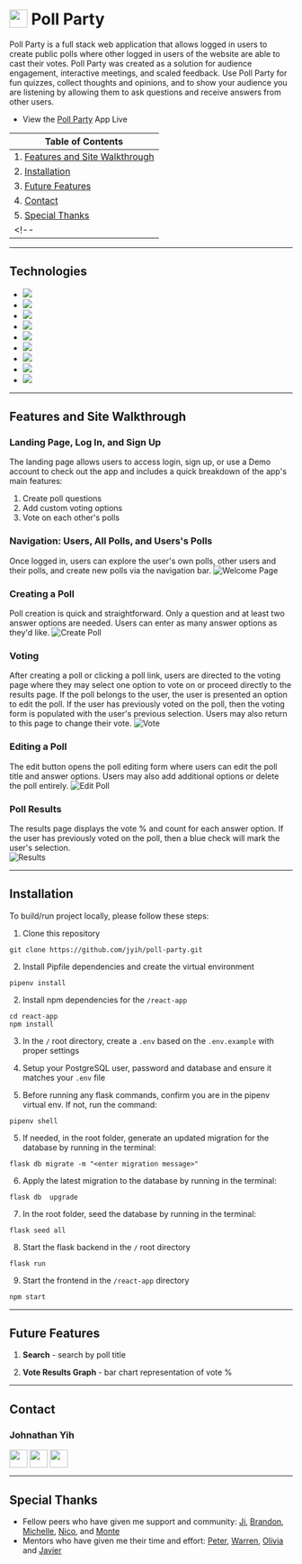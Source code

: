 <!-- <p align='center'>
  <img src='./react-app/src/assets/images/logo.png' height='200px'>
</p> -->
<!-- <iframe
    title='splash-banner'
    src="https://ntmaker.gfto.ru/newneontexten/?image_height=200&image_width=600&image_font_shadow_width=30&image_font_size=111&image_background_color=03045E&image_text_color=FDFD96&image_font_shadow_color=5E89FF&image_url=https://cdn.mos.cms.futurecdn.net/rumru4mYc6NnKVY9rLeUs8-970-80.jpg.webp&image_text=Poll_Party&image_font_family=Nickainley&"
    frameBorder='no'
    scrolling='no'
    width="600"
    height="200">
</iframe> -->

# <img src="https://poll-party.s3.us-west-1.amazonaws.com/beach-ball-icon.png" height="32" align="top" /> Poll Party
<!-- Poll Party is a full stack web application that allows logged in users to create public polls where other logged in users of the website are able to cast their votes. Results of the polls are updated in real time. Poll Party was created as a solution for audience engagement, interactive meetings, and scaled feedback. Use Poll Party for fun quizzes, collect thoughts and opinions, and to show your audience you are listening by allowing them to ask questions and receive answers from other users. -->
Poll Party is a full stack web application that allows logged in users to create public polls where other logged in users of the website are able to cast their votes.  Poll Party was created as a solution for audience engagement, interactive meetings, and scaled feedback. Use Poll Party for fun quizzes, collect thoughts and opinions, and to show your audience you are listening by allowing them to ask questions and receive answers from other users.

* View the <a href='https://poll-party.herokuapp.com/'>Poll Party</a> App Live

<!-- * Reference to the Poll Party <a href='https://www.github.com/{github-handle}/poll-party/wiki'>Wiki Docs</a> -->

| Table of Contents |
| ----------------- |
| 1. [Features and Site Walkthrough](#features-and-site-walkthrough) |
| 2. [Installation](#installation) |
| 3. [Future Features](#future-features) |
| 4. [Contact](#contact) |
| 5. [Special Thanks](#special-thanks) |
<!-- | 3. [Technical Implementation Details](#technical-implementation-details) | -->

---
## Technologies
* <a href="https://developer.mozilla.org/en-US/docs/Web/JavaScript"><img src="https://img.shields.io/badge/-JavaScript-F7DF1E?logo=JavaScript&logoColor=333333" /></a>
* <a href="https://www.postgresql.org/"><img src="https://img.shields.io/badge/-PostgreSQL-336791?logo=PostgreSQL&logoColor=white" /></a>
* <a href="https://nodejs.org/"><img src="https://img.shields.io/badge/Node.js-43853D?style=flat&logo=node.js&logoColor=white"></a>
* <a href="https://reactjs.org/"><img src="https://img.shields.io/badge/react-%2320232a.svg?style=flat&logo=react&logoColor=%2361DAFB"></a>
* <a href="https://redux.js.org/"><img src="https://img.shields.io/badge/redux-%23593d88.svg?style=flat&logo=redux&logoColor=white"></a>
* <a href="https://developer.mozilla.org/en-US/docs/Web/CSS"><img src="https://img.shields.io/badge/-CSS3-1572B6?logo=CSS3" /></a>
* <a href="https://www.python.org/"><img src="https://img.shields.io/badge/Python-3776AB?style=flat&logo=python&logoColor=white" /></a>
* <a href="https://flask.palletsprojects.com/"><img src="https://img.shields.io/badge/Flask-000000?style=flat&logo=flask&logoColor=white" /></a>
* <a href="https://www.heroku.com/home"><img src="https://img.shields.io/badge/Heroku-430098?style=flat&logo=heroku&logoColor=white" /></a>

---
## Features and Site Walkthrough

### Landing Page, Log In, and Sign Up
The landing page allows users to access login, sign up, or use a Demo account to check out the app and includes a quick breakdown of the app's main features:
1. Create poll questions
2. Add custom voting options
3. Vote on each other's polls
<!-- ![Splash](https://poll-party.s3.us-west-1.amazonaws.com/readme-assets/splash-page.png) -->


### Navigation: Users, All Polls, and Users's Polls
Once logged in, users can explore the user's own polls, other users and their polls, and create new polls via the navigation bar.
![Welcome Page](https://poll-party.s3.us-west-1.amazonaws.com/readme-assets/welcome-page.png)

### Creating a Poll
Poll creation is quick and straightforward. Only a question and at least two answer options are needed. Users can enter as many answer options as they'd like.
![Create Poll](https://poll-party.s3.us-west-1.amazonaws.com/readme-assets/create-poll.png)

### Voting
After creating a poll or clicking a poll link, users are directed to the voting page where they may select one option to vote on or proceed directly to the results page. If the poll belongs to the user, the user is presented an option to edit the poll.
If the user has previously voted on the poll, then the voting form is populated with the user's previous selection. Users may also return to this page to change their vote.
![Vote](https://poll-party.s3.us-west-1.amazonaws.com/readme-assets/vote-poll.png)

### Editing a Poll
The edit button opens the poll editing form where users can edit the poll title and answer options. Users may also add additional options or delete the poll entirely.
![Edit Poll](https://poll-party.s3.us-west-1.amazonaws.com/readme-assets/edit-poll.png)

### Poll Results
The results page displays the vote % and count for each answer option. If the user has previously voted on the poll, then a blue check will mark the user's selection.  
![Results](https://poll-party.s3.us-west-1.amazonaws.com/readme-assets/results.png)

---

## Installation
To build/run project locally, please follow these steps:

1. Clone this repository

```shell
git clone https://github.com/jyih/poll-party.git
```

2. Install Pipfile dependencies and create the virtual environment
```shell
pipenv install
```

2. Install npm dependencies for the `/react-app`

```shell
cd react-app
npm install
```

3. In the `/` root directory, create a `.env` based on the `.env.example` with proper settings

4. Setup your PostgreSQL user, password and database and ensure it matches your `.env` file

5. Before running any flask commands, confirm you are in the pipenv virtual env. If not, run the command:
```shell
pipenv shell
```

5. If needed, in the root folder, generate an updated migration for the database by running in the terminal:
```shell
flask db migrate -m "<enter migration message>"
```

6. Apply the latest migration to the database by running in the terminal:
```shell
flask db  upgrade
```

7. In the root folder, seed the database by running in the terminal:
```shell
flask seed all
```

8. Start the flask backend in the `/` root directory
```shell
flask run
```

9. Start the frontend in the `/react-app` directory

```javascript
npm start
```
---


<!-- 
## Technical Implementation Details

### {Detail 1}
Description 1

Part of code is shown below:

```python
print('add code snippet 1 here')
```

Description 2

```javascript
print('add code snippet 2 here')
```

### {Detail 2}
Description 1

Code snippet is shown here:

```javascript
print('add code snippet 1 here')
``` -->

## Future Features

1. __Search__ - search by poll title

2. __Vote Results Graph__ - bar chart representation of vote % 
---

## Contact

### Johnathan Yih
<a href="https://www.linkedin.com/in/johnathanyih/"><img src="https://poll-party.s3.us-west-1.amazonaws.com/linkedin-logo.png" height="32" align="middle" /></a>
<a href="https://github.com/jyih"><img src="https://poll-party.s3.us-west-1.amazonaws.com/GitHub-Mark-Light-32px.png" height="32" align="middle" /></a>
<a href="johnathanyih@gmail.com"><img src="https://poll-party.s3.us-west-1.amazonaws.com/email-icon-gray-circle.png" height="32" align="middle" /></a>

---

## Special Thanks
* Fellow peers who have given me support and community: [Ji](https://github.com/ji-k), [Brandon](https://github.com/Omstachu), [Michelle](https://github.com/michellekontoff), [Nico](https://github.com/nicopierson), and [Monte](https://github.com/theflaggship)
* Mentors who have given me their time and effort: [Peter](https://github.com/lazytangent), [Warren](https://github.com/tamagrijr), [Olivia](https://github.com/OByrnes) and [Javier](https://github.com/javiermortiz)
